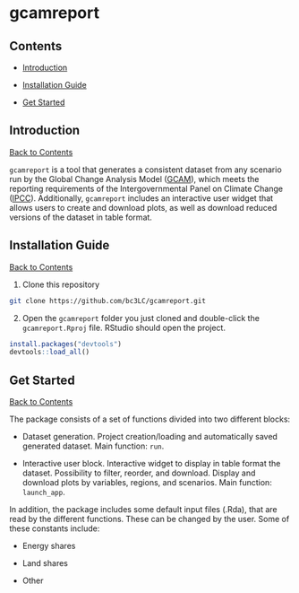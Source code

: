 
# gcamreport

  

<!-- ------------------------>

<!-- ------------------------>

## <a name="Contents"></a>Contents

<!-- ------------------------>

<!-- ------------------------>

  

- [Introduction](#Introduction)

- [Installation Guide](#InstallGuide)

- [Get Started](#GetStarted)

  

<!-- ------------------------>

<!-- ------------------------>

## <a name="Introduction"></a>Introduction

<!-- ------------------------>

<!-- ------------------------>

  

[Back to Contents](#Contents)

  

`gcamreport` is a tool that generates a consistent dataset from any scenario run by the Global Change Analysis Model ([GCAM](http://www.globalchange.umd.edu/gcam/)), which meets the reporting requirements of the Intergovernmental Panel on Climate Change ([IPCC](https://www.ipcc.ch/)). Additionally, `gcamreport` includes an interactive user widget that allows users to create and download plots, as well as download reduced versions of the dataset in table format.

  

<!-- ------------------------>

<!-- ------------------------>

## <a name="InstallGuide"></a>Installation Guide

<!-- ------------------------>

<!-- ------------------------>

  

[Back to Contents](#Contents)

1. Clone this repository

```bash
git clone https://github.com/bc3LC/gcamreport.git
```
    
2. Open the `gcamreport` folder you just cloned and double-click the `gcamreport.Rproj` file. RStudio should open the project.

```r
install.packages("devtools")
devtools::load_all()
```  

<!-- ------------------------>

<!-- ------------------------>

## <a name="GetStarted"></a> Get Started

<!-- ------------------------>

<!-- ------------------------>

  

[Back to Contents](#Contents)

  

The package consists of a set of functions divided into two different blocks:

- Dataset generation. Project creation/loading and automatically saved generated dataset. Main function: `run`.

- Interactive user block. Interactive widget to display in table format the dataset. Possibility to filter, reorder, and download. Display and download plots by variables, regions, and scenarios. Main function: `launch_app`.
  

In addition, the package includes some default input files (.Rda), that are read by the different functions. These can be changed by the user. Some of these constants include:

- Energy shares

- Land shares

- Other
